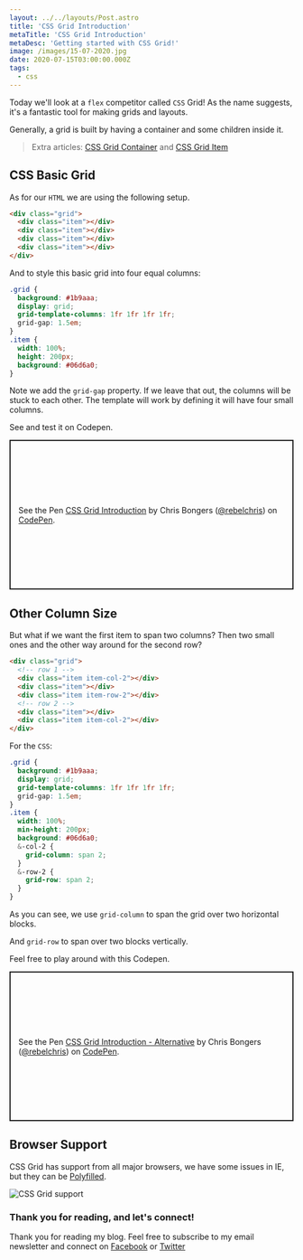 ```yaml
---
layout: ../../layouts/Post.astro
title: 'CSS Grid Introduction'
metaTitle: 'CSS Grid Introduction'
metaDesc: 'Getting started with CSS Grid!'
image: /images/15-07-2020.jpg
date: 2020-07-15T03:00:00.000Z
tags:
  - css
---
```


Today we'll look at a `flex` competitor called `CSS` Grid!
As the name suggests, it's a fantastic tool for making grids and layouts.

Generally, a grid is built by having a container and some children inside it.

> Extra articles: [CSS Grid Container](https://daily-dev-tips.com/posts/css-grid-container/) and [CSS Grid Item](https://daily-dev-tips.com/posts/css-grid-item/)

## CSS Basic Grid

As for our `HTML` we are using the following setup.

```html
<div class="grid">
  <div class="item"></div>
  <div class="item"></div>
  <div class="item"></div>
  <div class="item"></div>
</div>
```

And to style this basic grid into four equal columns:

```css
.grid {
  background: #1b9aaa;
  display: grid;
  grid-template-columns: 1fr 1fr 1fr 1fr;
  grid-gap: 1.5em;
}
.item {
  width: 100%;
  height: 200px;
  background: #06d6a0;
}
```

Note we add the `grid-gap` property. If we leave that out, the columns will be stuck to each other.
The template will work by defining it will have four small columns.

See and test it on Codepen.

<p class="codepen" data-height="265" data-theme-id="dark" data-default-tab="css,result" data-user="rebelchris" data-slug-hash="YzwOWRe" style="height: 265px; box-sizing: border-box; display: flex; align-items: center; justify-content: center; border: 2px solid; margin: 1em 0; padding: 1em;" data-pen-title="CSS Grid Introduction">
  <span>See the Pen <a href="https://codepen.io/rebelchris/pen/YzwOWRe">
  CSS Grid Introduction</a> by Chris Bongers (<a href="https://codepen.io/rebelchris">@rebelchris</a>)
  on <a href="https://codepen.io">CodePen</a>.</span>
</p>
<script async src="https://static.codepen.io/assets/embed/ei.js"></script>

## Other Column Size

But what if we want the first item to span two columns? Then two small ones and the other way around for the second row?

```html
<div class="grid">
  <!-- row 1 -->
  <div class="item item-col-2"></div>
  <div class="item"></div>
  <div class="item item-row-2"></div>
  <!-- row 2 -->
  <div class="item"></div>
  <div class="item item-col-2"></div>
</div>
```

For the `CSS`:

```css
.grid {
  background: #1b9aaa;
  display: grid;
  grid-template-columns: 1fr 1fr 1fr 1fr;
  grid-gap: 1.5em;
}
.item {
  width: 100%;
  min-height: 200px;
  background: #06d6a0;
  &-col-2 {
    grid-column: span 2;
  }
  &-row-2 {
    grid-row: span 2;
  }
}
```

As you can see, we use `grid-column` to span the grid over two horizontal blocks.

And `grid-row` to span over two blocks vertically.

Feel free to play around with this Codepen.

<p class="codepen" data-height="265" data-theme-id="dark" data-default-tab="css,result" data-user="rebelchris" data-slug-hash="MWKqeMK" style="height: 265px; box-sizing: border-box; display: flex; align-items: center; justify-content: center; border: 2px solid; margin: 1em 0; padding: 1em;" data-pen-title="CSS Grid Introduction - Alternative">
  <span>See the Pen <a href="https://codepen.io/rebelchris/pen/MWKqeMK">
  CSS Grid Introduction - Alternative</a> by Chris Bongers (<a href="https://codepen.io/rebelchris">@rebelchris</a>)
  on <a href="https://codepen.io">CodePen</a>.</span>
</p>
<script async src="https://static.codepen.io/assets/embed/ei.js"></script>

## Browser Support

CSS Grid has support from all major browsers, we have some issues in IE, but they can be [Polyfilled](https://github.com/FremyCompany/css-grid-polyfill).

![CSS Grid support](https://caniuse.bitsofco.de/image/css-grid.png)

### Thank you for reading, and let's connect!

Thank you for reading my blog. Feel free to subscribe to my email newsletter and connect on [Facebook](https://www.facebook.com/DailyDevTipsBlog) or [Twitter](https://twitter.com/DailyDevTips1)
